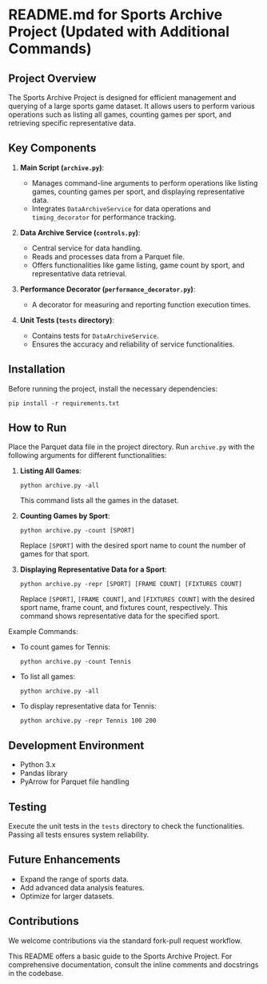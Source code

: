 
# README.md for Sports Archive Project (Updated with Additional Commands)

## Project Overview
The Sports Archive Project is designed for efficient management and querying of a large sports game dataset. It allows users to perform various operations such as listing all games, counting games per sport, and retrieving specific representative data.

## Key Components
1. **Main Script (`archive.py`)**: 
   - Manages command-line arguments to perform operations like listing games, counting games per sport, and displaying representative data.
   - Integrates `DataArchiveService` for data operations and `timing_decorator` for performance tracking.

2. **Data Archive Service (`controls.py`)**:
   - Central service for data handling.
   - Reads and processes data from a Parquet file.
   - Offers functionalities like game listing, game count by sport, and representative data retrieval.

3. **Performance Decorator (`performance_decorator.py`)**:
   - A decorator for measuring and reporting function execution times.

4. **Unit Tests (`tests` directory)**:
   - Contains tests for `DataArchiveService`.
   - Ensures the accuracy and reliability of service functionalities.

## Installation
Before running the project, install the necessary dependencies:
   ```
   pip install -r requirements.txt
   ```

## How to Run
Place the Parquet data file in the project directory. Run `archive.py` with the following arguments for different functionalities:
1. **Listing All Games**:
   ```
   python archive.py -all
   ```
   This command lists all the games in the dataset.

2. **Counting Games by Sport**:
   ```
   python archive.py -count [SPORT]
   ```
   Replace `[SPORT]` with the desired sport name to count the number of games for that sport.

3. **Displaying Representative Data for a Sport**:
   ```
   python archive.py -repr [SPORT] [FRAME COUNT] [FIXTURES COUNT]
   ```
   Replace `[SPORT]`, `[FRAME COUNT]`, and `[FIXTURES COUNT]` with the desired sport name, frame count, and fixtures count, respectively. This command shows representative data for the specified sport.

Example Commands:
- To count games for Tennis:
  ```
  python archive.py -count Tennis
  ```
- To list all games:
  ```
  python archive.py -all
  ```
- To display representative data for Tennis:
  ```
  python archive.py -repr Tennis 100 200
  ```

## Development Environment
- Python 3.x
- Pandas library
- PyArrow for Parquet file handling

## Testing
Execute the unit tests in the `tests` directory to check the functionalities. Passing all tests ensures system reliability.

## Future Enhancements
- Expand the range of sports data.
- Add advanced data analysis features.
- Optimize for larger datasets.

## Contributions
We welcome contributions via the standard fork-pull request workflow.



This README offers a basic guide to the Sports Archive Project. For comprehensive documentation, consult the inline comments and docstrings in the codebase.
